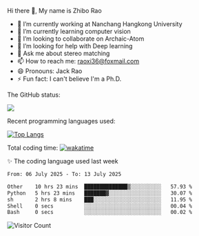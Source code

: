 Hi there 👋, My name is Zhibo Rao
- 🔭 I’m currently working at Nanchang Hangkong University
- 🌱 I’m currently learning computer vision
- 👯 I’m looking to collaborate on Archaic-Atom
- 🤔 I’m looking for help with Deep learning
- 💬 Ask me about stereo matching
- 📫 How to reach me: raoxi36@foxmail.com
- 😄 Pronouns: Jack Rao
- ⚡ Fun fact: I can't believe I'm a Ph.D.

The GitHub status:

![](https://github-readme-stats.vercel.app/api?username=ZhiboRao)

Recent programming languages used:

[![Top Langs](https://github-readme-stats.vercel.app/api/top-langs/?username=ZhiboRao&layout=compact)](https://github.com/anuraghazra/github-readme-stats)

Total coding time: [![wakatime](https://wakatime.com/badge/user/51ec5ec7-4742-4243-9eea-732ade32c0b7.svg)](https://wakatime.com/@51ec5ec7-4742-4243-9eea-732ade32c0b7)

✨ The coding language used last week 
<!--START_SECTION:waka-->

```txt
From: 06 July 2025 - To: 13 July 2025

Other    10 hrs 23 mins  ██████████████▒░░░░░░░░░░   57.93 %
Python   5 hrs 23 mins   ███████▓░░░░░░░░░░░░░░░░░   30.07 %
sh       2 hrs 8 mins    ███░░░░░░░░░░░░░░░░░░░░░░   11.95 %
Shell    0 secs          ░░░░░░░░░░░░░░░░░░░░░░░░░   00.04 %
Bash     0 secs          ░░░░░░░░░░░░░░░░░░░░░░░░░   00.02 %
```

<!--END_SECTION:waka-->

![Visitor Count](https://profile-counter.glitch.me/Raohaocheng/count.svg)
